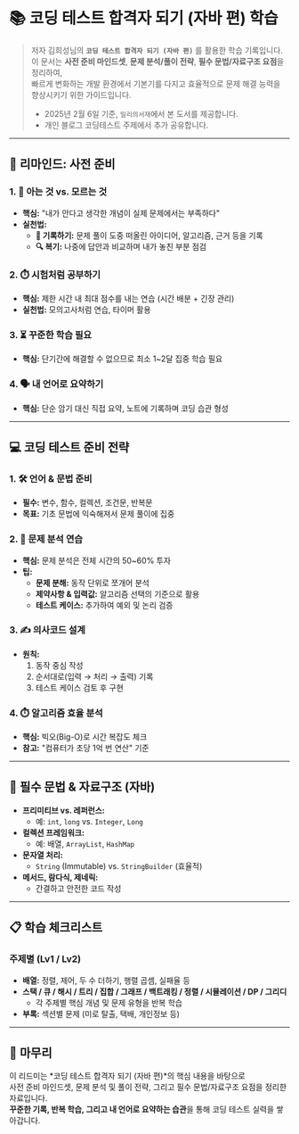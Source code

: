 # 📚 코딩 테스트 합격자 되기 (자바 편) 학습 

> 저자 김희성님의 **`코딩 테스트 합격자 되기 (자바 편)`** 를 활용한 학습 기록입니다.  
> 이 문서는 **사전 준비 마인드셋**, **문제 분석/풀이 전략**, **필수 문법/자료구조 요점**을 정리하여,  
> 빠르게 변화하는 개발 환경에서 기본기를 다지고 효율적으로 문제 해결 능력을 향상시키기 위한 가이드입니다.
> - 2025년 2월 6일 기준, `밀리의서재`에서 본 도서를 제공합니다. 
> - 개인 블로그 코딩테스트 주제에서 추가 공유합니다. 
---

## 🚀 리마인드: 사전 준비

### 1. 📖 아는 것 vs. 모르는 것
- **핵심:** "내가 안다고 생각한 개념이 실제 문제에서는 부족하다"  
- **실천법:**  
  - **📝 기록하기:** 문제 풀이 도중 떠올린 아이디어, 알고리즘, 근거 등을 기록  
  - **🔍 복기:** 나중에 답안과 비교하며 내가 놓친 부분 점검

### 2. ⏱️ 시험처럼 공부하기
- **핵심:** 제한 시간 내 최대 점수를 내는 연습 (시간 배분 + 긴장 관리)
- **실천법:** 모의고사처럼 연습, 타이머 활용

### 3. ⏳ 꾸준한 학습 필요
- **핵심:** 단기간에 해결할 수 없으므로 최소 1~2달 집중 학습 필요

### 4. 🗣️ 내 언어로 요약하기
- **핵심:** 단순 암기 대신 직접 요약, 노트에 기록하며 코딩 습관 형성

---

## 💻 코딩 테스트 준비 전략

### 1. 🛠️ 언어 & 문법 준비
- **필수:** 변수, 함수, 컬렉션, 조건문, 반복문  
- **목표:** 기초 문법에 익숙해져서 문제 풀이에 집중

### 2. 🧩 문제 분석 연습
- **핵심:** 문제 분석은 전체 시간의 50~60% 투자  
- **팁:**  
  - **문제 분해:** 동작 단위로 쪼개어 분석  
  - **제약사항 & 입력값:** 알고리즘 선택의 기준으로 활용  
  - **테스트 케이스:** 추가하여 예외 및 논리 검증

### 3. ✍️ 의사코드 설계
- **원칙:**  
  1. 동작 중심 작성  
  2. 순서대로(입력 → 처리 → 출력) 기록  
  3. 테스트 케이스 검토 후 구현

### 4. ⏱️ 알고리즘 효율 분석
- **핵심:** 빅오(Big-O)로 시간 복잡도 체크  
- **참고:** "컴퓨터가 초당 1억 번 연산" 기준

---

## 🔧 필수 문법 & 자료구조 (자바)

- **프리미티브 vs. 레퍼런스:**  
  - 예: `int`, `long` vs. `Integer`, `Long`
- **컬렉션 프레임워크:**  
  - 예: 배열, `ArrayList`, `HashMap`
- **문자열 처리:**  
  - `String` (Immutable) vs. `StringBuilder` (효율적)
- **메서드, 람다식, 제네릭:**  
  - 간결하고 안전한 코드 작성

---

## 📋 학습 체크리스트

### 주제별 (Lv1 / Lv2)
- **배열:** 정렬, 제어, 두 수 더하기, 행렬 곱셈, 실패율 등  
- **스택 / 큐 / 해시 / 트리 / 집합 / 그래프 / 백트래킹 / 정렬 / 시뮬레이션 / DP / 그리디**  
  - 각 주제별 핵심 개념 및 문제 유형을 반복 학습  
- **부록:** 섹션별 문제 (미로 탈출, 택배, 개인정보 등)

---

## 🤔 마무리
이 리드미는 *코딩 테스트 합격자 되기 (자바 편)*의 핵심 내용을 바탕으로  
사전 준비 마인드셋, 문제 분석 및 풀이 전략, 그리고 필수 문법/자료구조 요점을 정리한 자료입니다.  
**꾸준한 기록, 반복 학습, 그리고 내 언어로 요약하는 습관**을 통해 코딩 테스트 실력을 쌓아갑니다. 
